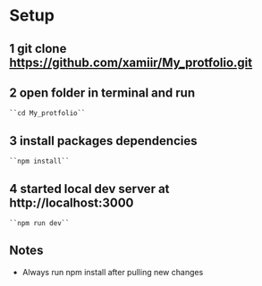 # Setup

## 1 git clone https://github.com/xamiir/My_protfolio.git

## 2 open folder in terminal and run

    ``cd My_protfolio``

## 3 install packages dependencies

    ``npm install``

## 4 started local dev server at http://localhost:3000

    ``npm run dev``

## Notes

- Always run npm install after pulling new changes
